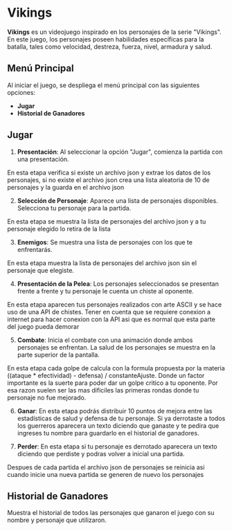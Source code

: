 # Vikings

**Vikings** es un videojuego inspirado en los personajes de la serie "Vikings". En este juego, los personajes poseen habilidades específicas para la batalla, tales como velocidad, destreza, fuerza, nivel, armadura y salud.

## Menú Principal

Al iniciar el juego, se despliega el menú principal con las siguientes opciones:

- **Jugar**
- **Historial de Ganadores**

## Jugar

1. **Presentación**: Al seleccionar la opción "Jugar", comienza la partida con una presentación.

En esta etapa verifica si existe un archivo json y extrae los datos de los personajes, si no existe el archivo json crea una lista aleatoria de 10 de personajes y la guarda en el archivo json

2. **Selección de Personaje**: Aparece una lista de personajes disponibles. Selecciona tu personaje para la partida.

En esta etapa se muestra la lista de personajes del archivo json y a tu personaje elegido lo retira de la lista

3. **Enemigos**: Se muestra una lista de personajes con los que te enfrentarás.

En esta etapa muestra la lista de personajes del archivo json sin el personaje que elegiste.

4. **Presentación de la Pelea**: Los personajes seleccionados se presentan frente a frente y tu personaje le cuenta un chiste al oponente.

En esta etapa aparecen tus personajes realizados con arte ASCII y se hace uso de una API de chistes. Tener en cuenta que se requiere conexion a internet para hacer conexion con la API asi que es normal que esta parte del juego pueda demorar

5. **Combate**: Inicia el combate con una animación donde ambos personajes se enfrentan. La salud de los personajes se muestra en la parte superior de la pantalla.

En esta etapa cada golpe de calcula con la formula propuesta por la materia ((ataque * efectividad) - defensa) / constanteAjuste. Donde un factor importante es la suerte para poder dar un golpe critico a tu oponente. Por esa razon suelen ser las mas dificiles las primeras rondas donde tu personaje no fue mejorado.

6. **Ganar**: En esta etapa podrás distribuir 10 puntos de mejora entre las estadísticas de salud y defensa de tu personaje. Si ya derrotaste a todos los guerreros aparecera un texto diciendo que ganaste y te pedira que ingreses tu nombre para guardarlo en el historial de ganadores.

7. **Perder**: En esta etapa si tu personaje es derrotado aparecera un texto diciendo que perdiste y podras volver a inicial una partida.

Despues de cada partida el archivo json de personajes se reinicia asi cuando inicie una nueva partida se generen de nuevo los personajes

## Historial de Ganadores

Muestra el historial de todos las personajes que ganaron el juego con su nombre y personaje que utilizaron.




